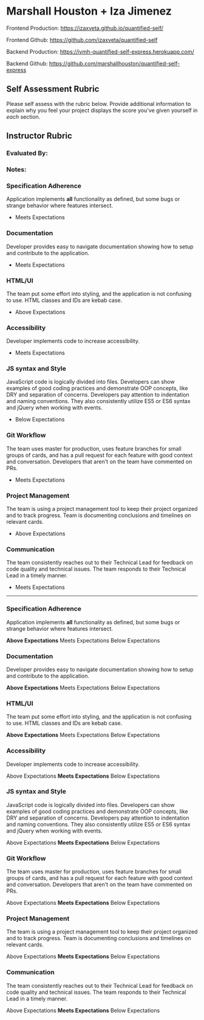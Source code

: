 # Marshall Houston + Iza Jimenez

Frontend Production: https://izaxveta.github.io/quantified-self/

Frontend Github: https://github.com/izaxveta/quantified-self

Backend Production: https://ivmh-quantified-self-express.herokuapp.com/

Backend Github: https://github.com/marshallhouston/quantified-self-express

## Self Assessment Rubric

Please self assess with the rubric below. Provide additional information to explain why you feel your project displays the score you've given yourself in _each_ section.

## Instructor Rubric

### Evaluated By: 

### Notes: 

### Specification Adherence

Application implements **all** functionality as defined, but some bugs or strange behavior where features intersect.

- Meets Expectations

### Documentation

Developer provides easy to navigate documentation showing how to setup and contribute to the application.

- Meets Expectations

### HTML/UI

The team put some effort into styling, and the application is not confusing to use. HTML classes and IDs are kebab case.

- Above Expectations

### Accessibility

Developer implements code to increase accessibility.

- Meets Expectations

### JS syntax and Style

JavaScript code is logically divided into files. Developers can show examples of good coding practices and demonstrate OOP concepts, like DRY and separation of concerns. Developers pay attention to indentation and naming conventions. They also consistently utilize ES5 or ES6 syntax and jQuery when working with events.

- Below Expectations

### Git Workflow

The team uses master for production, uses feature branches for small groups of cards, and has a pull request for each feature with good context and conversation. Developers that aren't on the team have commented on PRs.

- Meets Expectations

### Project Management

The team is using a project management tool to keep their project organized and to track progress. Team is documenting conclusions and timelines on relevant cards.

- Above Expectations

### Communication

The team consistently reaches out to their Technical Lead for feedback on code quality and technical issues. The team responds to their Technical Lead in a timely manner.

- Meets Expectations

------------------

### Specification Adherence

Application implements **all** functionality as defined, but some bugs or strange behavior where features intersect.

**Above Expectations**
Meets Expectations
Below Expectations

### Documentation

Developer provides easy to navigate documentation showing how to setup and contribute to the application.

**Above Expectations**
Meets Expectations
Below Expectations

### HTML/UI

The team put some effort into styling, and the application is not confusing to use. HTML classes and IDs are kebab case.

**Above Expectations**
Meets Expectations
Below Expectations

### Accessibility

Developer implements code to increase accessibility.

Above Expectations
**Meets Expectations**
Below Expectations

### JS syntax and Style

JavaScript code is logically divided into files. Developers can show examples of good coding practices and demonstrate OOP concepts, like DRY and separation of concerns. Developers pay attention to indentation and naming conventions. They also consistently utilize ES5 or ES6 syntax and jQuery when working with events.

Above Expectations
**Meets Expectations**
Below Expectations

### Git Workflow

The team uses master for production, uses feature branches for small groups of cards, and has a pull request for each feature with good context and conversation. Developers that aren't on the team have commented on PRs.

Above Expectations
**Meets Expectations**
Below Expectations

### Project Management

The team is using a project management tool to keep their project organized and to track progress. Team is documenting conclusions and timelines on relevant cards.

Above Expectations
**Meets Expectations**
Below Expectations

### Communication

The team consistently reaches out to their Technical Lead for feedback on code quality and technical issues. The team responds to their Technical Lead in a timely manner.

Above Expectations
**Meets Expectations**
Below Expectations

